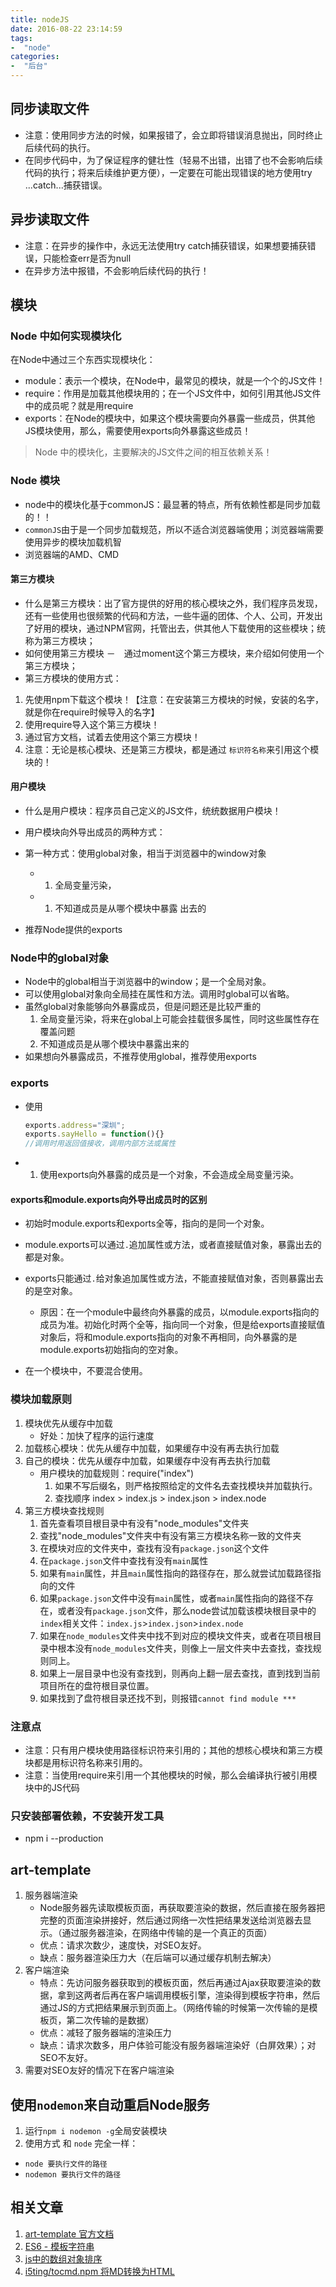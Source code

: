 ```yaml
---
title: nodeJS
date: 2016-08-22 23:14:59
tags: 
-  "node"
categories: 
-  "后台"
---
```


## 同步读取文件

- 注意：使用同步方法的时候，如果报错了，会立即将错误消息抛出，同时终止后续代码的执行。
- 在同步代码中，为了保证程序的健壮性（轻易不出错，出错了也不会影响后续代码的执行；将来后续维护更方便），一定要在可能出现错误的地方使用try ...catch...捕获错误。

## 异步读取文件

- 注意：在异步的操作中，永远无法使用try catch捕获错误，如果想要捕获错误，只能检查err是否为null
- 在异步方法中报错，不会影响后续代码的执行！

## 模块

### Node 中如何实现模块化

在Node中通过三个东西实现模块化：

- module：表示一个模块，在Node中，最常见的模块，就是一个个的JS文件！
- require：作用是加载其他模块用的；在一个JS文件中，如何引用其他JS文件中的成员呢？就是用require
- exports：在Node的模块中，如果这个模块需要向外暴露一些成员，供其他JS模块使用，那么，需要使用exports向外暴露这些成员！

> Node 中的模块化，主要解决的JS文件之间的相互依赖关系！

### Node 模块

- node中的模块化基于commonJS：最显著的特点，所有依赖性都是同步加载的！！
- `commonJS`由于是一个同步加载规范，所以不适合浏览器端使用；浏览器端需要使用异步的模块加载机智
- 浏览器端的AMD、CMD

#### 第三方模块

- 什么是第三方模块：出了官方提供的好用的核心模块之外，我们程序员发现，还有一些使用也很频繁的代码和方法，一些牛逼的团体、个人、公司，开发出了好用的模块，通过NPM官网，托管出去，供其他人下载使用的这些模块；统称为第三方模块；
- 如何使用第三方模块
  －　通过moment这个第三方模块，来介绍如何使用一个第三方模块；
- 第三方模块的使用方式：

1. 先使用npm下载这个模块！【注意：在安装第三方模块的时候，安装的名字，就是你在require时候导入的名字】
2. 使用require导入这个第三方模块！
3. 通过官方文档，试着去使用这个第三方模块！
4. 注意：无论是核心模块、还是第三方模块，都是通过 `标识符名称`来引用这个模块的！

#### 用户模块

- 什么是用户模块：程序员自己定义的JS文件，统统数据用户模块！
- 用户模块向外导出成员的两种方式：


- 第一种方式：使用global对象，相当于浏览器中的window对象
  - 1. 全局变量污染，
  - 1. 不知道成员是从哪个模块中暴露 出去的
- 推荐Node提供的exports

### Node中的global对象

- Node中的global相当于浏览器中的window；是一个全局对象。
- 可以使用global对象向全局挂在属性和方法。调用时global可以省略。
- 虽然global对象能够向外暴露成员，但是问题还是比较严重的
  1. 全局变量污染，将来在global上可能会挂载很多属性，同时这些属性存在覆盖问题
  2. 不知道成员是从哪个模块中暴露出来的
- 如果想向外暴露成员，不推荐使用global，推荐使用exports

### exports

- 使用

  ```javascript
  exports.address="深圳";
  exports.sayHello = function(){}
  //调用时用返回值接收，调用内部方法或属性
  ```

- 1. 使用exports向外暴露的成员是一个对象，不会造成全局变量污染。

#### exports和module.exports向外导出成员时的区别

- 初始时module.exports和exports全等，指向的是同一个对象。


- module.exports可以通过`.`追加属性或方法，或者直接赋值对象，暴露出去的都是对象。
- exports只能通过`.`给对象追加属性或方法，不能直接赋值对象，否则暴露出去的是空对象。
  - 原因：在一个module中最终向外暴露的成员，以module.exports指向的成员为准。初始化时两个全等，指向同一个对象，但是给exports直接赋值对象后，将和module.exports指向的对象不再相同，向外暴露的是module.exports初始指向的空对象。
- 在一个模块中，不要混合使用。

### 模块加载原则

1. 模块优先从缓存中加载
   - 好处：加快了程序的运行速度
2. 加载核心模块：优先从缓存中加载，如果缓存中没有再去执行加载
3. 自己的模块：优先从缓存中加载，如果缓存中没有再去执行加载
   - 用户模块的加载规则：require("index")
     1. 如果不写后缀名，则严格按照给定的文件名去查找模块并加载执行。
     2. 查找顺序 index >  index.js > index.json >  index.node
4. 第三方模块查找规则
   1. 首先查看项目根目录中有没有"node_modules"文件夹
   2. 查找"node_modules"文件夹中有没有第三方模块名称一致的文件夹
   3. 在模块对应的文件夹中，查找有没有`package.json`这个文件
   4. 在`package.json`文件中查找有没有`main`属性
   5. 如果有`main`属性，并且`main`属性指向的路径存在，那么就尝试加载路径指向的文件
   6. 如果`package.json`文件中没有`main`属性，或者`main`属性指向的路径不存在，或者没有`package.json`文件，那么node尝试加载该模块根目录中的`index`相关文件：`index.js`>`index.json`>`index.node`
   7. 如果在`node_modules`文件夹中找不到对应的模块文件夹，或者在项目根目录中根本没有`node_modules`文件夹，则像上一层文件夹中去查找，查找规则同上。
   8. 如果上一层目录中也没有查找到，则再向上翻一层去查找，直到找到当前项目所在的盘符根目录位置。
   9. 如果找到了盘符根目录还找不到，则报错`cannot find module ***`

### 注意点

- 注意：只有用户模块使用路径标识符来引用的；其他的想核心模块和第三方模块都是用标识符名称来引用的。
- 注意：当使用require来引用一个其他模块的时候，那么会编译执行被引用模块中的JS代码

### 只安装部署依赖，不安装开发工具

- npm i --production

## art-template

1. 服务器端渲染
   - Node服务器先读取模板页面，再获取要渲染的数据，然后直接在服务器把完整的页面渲染拼接好，然后通过网络一次性把结果发送给浏览器去显示。（通过服务器渲染，在网络中传输的是一个真正的页面）
   - 优点：请求次数少，速度快，对SEO友好。
   - 缺点：服务器渲染压力大（在后端可以通过缓存机制去解决）
2. 客户端渲染
   - 特点：先访问服务器获取到的模板页面，然后再通过Ajax获取要渲染的数据，拿到这两者后再在客户端调用模板引擎，渲染得到模板字符串，然后通过JS的方式把结果展示到页面上。（网络传输的时候第一次传输的是模板页，第二次传输的是数据）
   - 优点：减轻了服务器端的渲染压力
   - 缺点：请求次数多，用户体验可能没有服务器端渲染好（白屏效果）；对SEO不友好。
3. 需要对SEO友好的情况下在客户端渲染

## 使用`nodemon`来自动重启Node服务

1. 运行`npm i nodemon -g`全局安装模块
2. 使用方式 和 `node` 完全一样：

- `node 要执行文件的路径`
- `nodemon 要执行文件的路径`

## 相关文章

1. [art-template 官方文档](https://aui.github.io/art-template/)
2. [ES6 - 模板字符串](http://www.infoq.com/cn/articles/es6-in-depth-template-string)
3. [js中的数组对象排序](http://www.cnblogs.com/xljzlw/p/3694861.html)
4. [i5ting/tocmd.npm 将MD转换为HTML](https://github.com/i5ting/tocmd.npm)